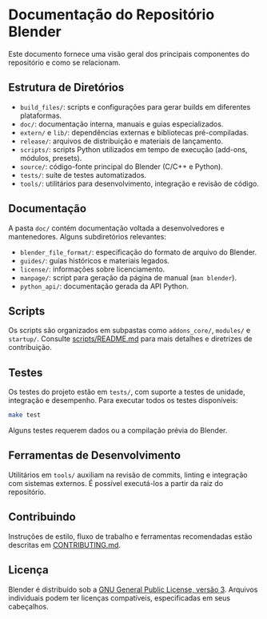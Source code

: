 # Documentação do Repositório Blender

Este documento fornece uma visão geral dos principais componentes do repositório e como se relacionam.

## Estrutura de Diretórios

- `build_files/`: scripts e configurações para gerar builds em diferentes plataformas.
- `doc/`: documentação interna, manuais e guias especializados.
- `extern/` e `lib/`: dependências externas e bibliotecas pré-compiladas.
- `release/`: arquivos de distribuição e materiais de lançamento.
- `scripts/`: scripts Python utilizados em tempo de execução (add-ons, módulos, presets).
- `source/`: código-fonte principal do Blender (C/C++ e Python).
- `tests/`: suíte de testes automatizados.
- `tools/`: utilitários para desenvolvimento, integração e revisão de código.

## Documentação

A pasta `doc/` contém documentação voltada a desenvolvedores e mantenedores.
Alguns subdiretórios relevantes:

- `blender_file_format/`: especificação do formato de arquivo do Blender.
- `guides/`: guias históricos e materiais legados.
- `license/`: informações sobre licenciamento.
- `manpage/`: script para geração da página de manual (`man blender`).
- `python_api/`: documentação gerada da API Python.

## Scripts

Os scripts são organizados em subpastas como `addons_core/`, `modules/` e `startup/`.
Consulte [scripts/README.md](scripts/README.md) para mais detalhes e diretrizes de contribuição.

## Testes

Os testes do projeto estão em `tests/`, com suporte a testes de unidade, integração e desempenho.
Para executar todos os testes disponíveis:

```bash
make test
```

Alguns testes requerem dados ou a compilação prévia do Blender.

## Ferramentas de Desenvolvimento

Utilitários em `tools/` auxiliam na revisão de commits, linting e integração com sistemas externos.
É possível executá-los a partir da raiz do repositório.

## Contribuindo

Instruções de estilo, fluxo de trabalho e ferramentas recomendadas estão descritas em [CONTRIBUTING.md](CONTRIBUTING.md).

## Licença

Blender é distribuído sob a [GNU General Public License, versão 3](https://www.blender.org/about/license).
Arquivos individuais podem ter licenças compatíveis, especificadas em seus cabeçalhos.
